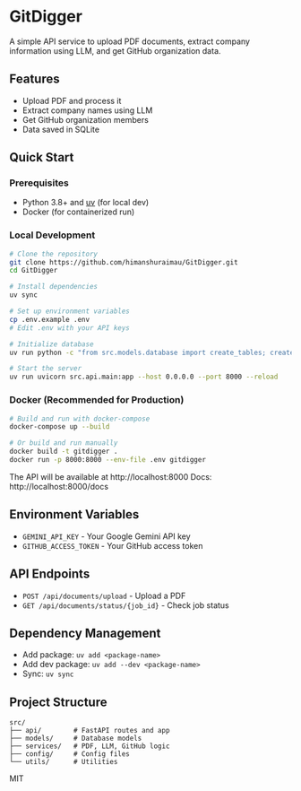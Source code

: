 # GitDigger

A simple API service to upload PDF documents, extract company information using LLM, and get GitHub organization data.

## Features
- Upload PDF and process it
- Extract company names using LLM
- Get GitHub organization members
- Data saved in SQLite

## Quick Start

### Prerequisites
- Python 3.8+ and [uv](https://docs.astral.sh/uv/) (for local dev)
- Docker (for containerized run)

### Local Development

```bash
# Clone the repository
git clone https://github.com/himanshuraimau/GitDigger.git
cd GitDigger

# Install dependencies
uv sync

# Set up environment variables
cp .env.example .env
# Edit .env with your API keys

# Initialize database
uv run python -c "from src.models.database import create_tables; create_tables()"

# Start the server
uv run uvicorn src.api.main:app --host 0.0.0.0 --port 8000 --reload
```

### Docker (Recommended for Production)

```bash
# Build and run with docker-compose
docker-compose up --build

# Or build and run manually
docker build -t gitdigger .
docker run -p 8000:8000 --env-file .env gitdigger
```

The API will be available at http://localhost:8000
Docs: http://localhost:8000/docs

## Environment Variables
- `GEMINI_API_KEY` - Your Google Gemini API key
- `GITHUB_ACCESS_TOKEN` - Your GitHub access token

## API Endpoints
- `POST /api/documents/upload` - Upload a PDF
- `GET /api/documents/status/{job_id}` - Check job status

## Dependency Management
- Add package: `uv add <package-name>`
- Add dev package: `uv add --dev <package-name>`
- Sync: `uv sync`

## Project Structure
```
src/
├── api/        # FastAPI routes and app
├── models/     # Database models
├── services/   # PDF, LLM, GitHub logic
├── config/     # Config files
└── utils/      # Utilities
```

MIT